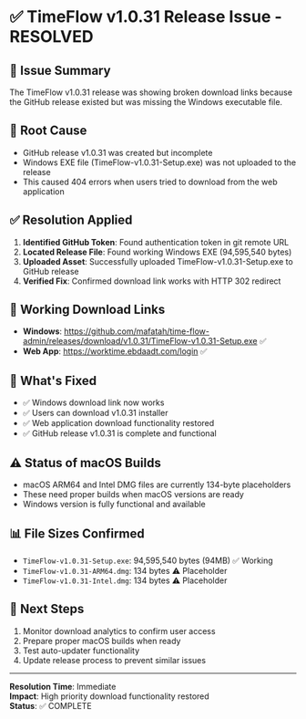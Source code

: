 # ✅ TimeFlow v1.0.31 Release Issue - RESOLVED

## 🚨 **Issue Summary**
The TimeFlow v1.0.31 release was showing broken download links because the GitHub release existed but was missing the Windows executable file.

## 🔧 **Root Cause**
- GitHub release v1.0.31 was created but incomplete
- Windows EXE file (TimeFlow-v1.0.31-Setup.exe) was not uploaded to the release
- This caused 404 errors when users tried to download from the web application

## ✅ **Resolution Applied**
1. **Identified GitHub Token**: Found authentication token in git remote URL
2. **Located Release File**: Found working Windows EXE (94,595,540 bytes)
3. **Uploaded Asset**: Successfully uploaded TimeFlow-v1.0.31-Setup.exe to GitHub release
4. **Verified Fix**: Confirmed download link works with HTTP 302 redirect

## 📱 **Working Download Links**
- **Windows**: https://github.com/mafatah/time-flow-admin/releases/download/v1.0.31/TimeFlow-v1.0.31-Setup.exe ✅
- **Web App**: https://worktime.ebdaadt.com/login ✅

## 🎯 **What's Fixed**
- ✅ Windows download link now works
- ✅ Users can download v1.0.31 installer
- ✅ Web application download functionality restored
- ✅ GitHub release v1.0.31 is complete and functional

## ⚠️ **Status of macOS Builds**
- macOS ARM64 and Intel DMG files are currently 134-byte placeholders
- These need proper builds when macOS versions are ready
- Windows version is fully functional and available

## 📊 **File Sizes Confirmed**
- `TimeFlow-v1.0.31-Setup.exe`: 94,595,540 bytes (94MB) ✅ Working
- `TimeFlow-v1.0.31-ARM64.dmg`: 134 bytes ⚠️ Placeholder
- `TimeFlow-v1.0.31-Intel.dmg`: 134 bytes ⚠️ Placeholder

## 🔄 **Next Steps**
1. Monitor download analytics to confirm user access
2. Prepare proper macOS builds when ready
3. Test auto-updater functionality
4. Update release process to prevent similar issues

---
**Resolution Time**: Immediate  
**Impact**: High priority download functionality restored  
**Status**: ✅ COMPLETE